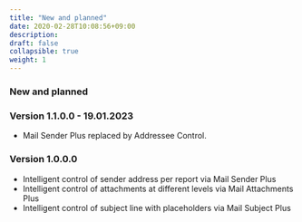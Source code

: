 ```yaml
---
title: "New and planned"
date: 2020-02-28T10:08:56+09:00
description: 
draft: false
collapsible: true
weight: 1
---
```

### New and planned
### Version 1.1.0.0 - 19.01.2023
- Mail Sender Plus replaced by Addressee Control.

### Version 1.0.0.0
- Intelligent control of sender address per report via Mail Sender Plus
- Intelligent control of attachments at different levels via Mail Attachments Plus
- Intelligent control of subject line with placeholders via Mail Subject Plus